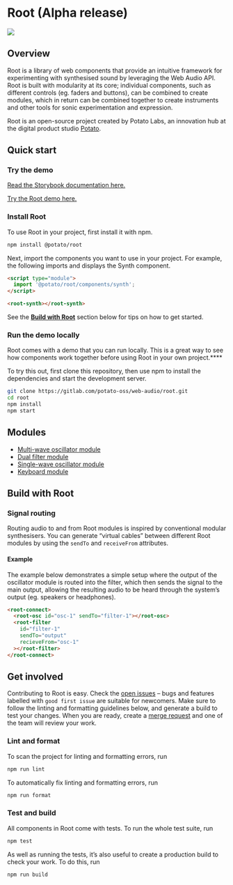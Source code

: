 # Root (Alpha release)

![](https://gitlab.com/potato-oss/web-audio/root/-/raw/main/images/hero.webp)

## Overview

Root is a library of web components that provide an intuitive framework for experimenting with synthesised sound by leveraging the Web Audio API. Root is built with modularity at its core; individual components, such as different controls (eg. faders and buttons), can be combined to create modules, which in return can be combined together to create instruments and other tools for sonic experimentation and expression.

Root is an open-source project created by Potato Labs, an innovation hub at the digital product studio [Potato](https://p.ota.to).

## Quick start

### Try the demo

[Read the Storybook documentation here.](https://potato-oss.gitlab.io/web-audio/root/?path=/story/introduction--page)

[Try the Root demo here.](https://potato-synth.appspot.com/)

### Install Root

To use Root in your project, first install it with npm.

```bash
npm install @potato/root
```

Next, import the components you want to use in your project. For example, the following imports and displays the Synth component.

```html
<script type="module">
  import '@potato/root/components/synth';
</script>

<root-synth></root-synth>
```

See the **[Build with Root](#build-with-root)** section below for tips on how to get started.

### Run the demo locally

Root comes with a demo that you can run locally. This is a great way to see how components work together before using Root in your own project.****

To try this out, first clone this repository, then use npm to install the dependencies and start the development server.

```bash
git clone https://gitlab.com/potato-oss/web-audio/root.git
cd root
npm install
npm start
```

## Modules

- [Multi-wave oscillator module](https://potato-oss.gitlab.io/web-audio/root/?path=/story/demos-synth--synth-oscillator-module)
- [Dual filter module](https://potato-oss.gitlab.io/web-audio/root/?path=/story/components-filter--basic)
- [Single-wave oscillator module](https://potato-oss.gitlab.io/web-audio/root/?path=/story/demos-synth--basic)
- [Keyboard module](https://potato-oss.gitlab.io/web-audio/root/?path=/story/components-keyboard--basic)

## Build with Root

### Signal routing

Routing audio to and from Root modules is inspired by conventional modular synthesisers. You can generate “virtual cables” between different Root modules by using the `sendTo` and `receiveFrom` attributes.

#### Example

The example below demonstrates a simple setup where the output of the oscillator module is routed into the filter, which then sends the signal to the main output, allowing the resulting audio to be heard through the system’s output (eg. speakers or headphones).

```html
<root-connect>
  <root-osc id="osc-1" sendTo="filter-1"></root-osc>
  <root-filter
    id="filter-1"
    sendTo="output"
    recieveFrom="osc-1"
  ></root-filter>
</root-connect>
```

## Get involved

Contributing to Root is easy. Check the [open issues](https://gitlab.com/potato-oss/web-audio/root/-/issues) – bugs and features labelled with `good first issue` are suitable for newcomers. Make sure to follow the linting and formatting guidelines below, and generate a build to test your changes. When you are ready, create a [merge request](https://gitlab.com/potato/own-things/web-audio/synth/-/merge_requests/new) and one of the team will review your work.

### Lint and format

To scan the project for linting and formatting errors, run

```bash
npm run lint
```

To automatically fix linting and formatting errors, run

```bash
npm run format
```

### Test and build

All components in Root come with tests. To run the whole test suite, run

```bash
npm test
```

As well as running the tests, it’s also useful to create a production build to check your work. To do this, run

```bash
npm run build
```
